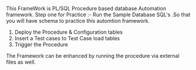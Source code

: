 This FrameWork is PL/SQL Procedure based database Automation framework.
Step one for Practice :-
          Run the Sample Database SQL's .So that you will have schema to practice this automtion framework.
  1. Deploy the Procedure & Configuration tables
  2. Insert a Test cases to Test Case load tables
  3. Trigger the Procedure

The Framework can be enhanced by running the procedure via external files as well. 
